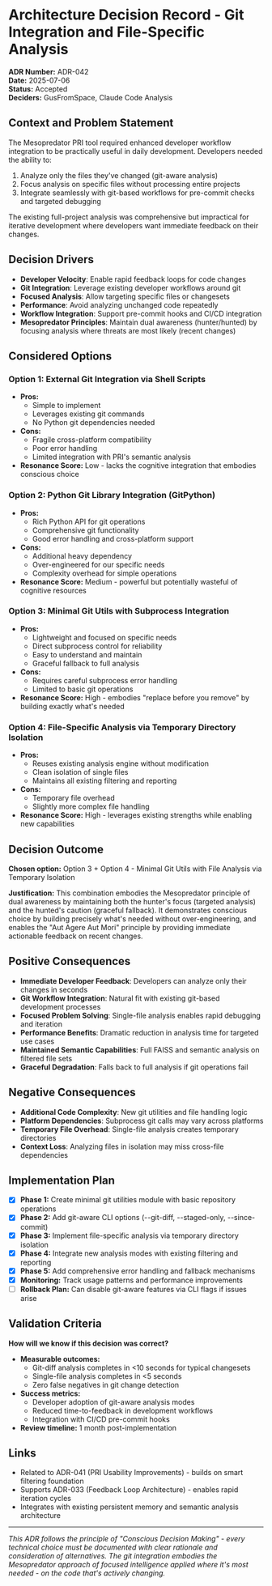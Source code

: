 # Architecture Decision Record - Git Integration and File-Specific Analysis

**ADR Number:** ADR-042  
**Date:** 2025-07-06  
**Status:** Accepted  
**Deciders:** GusFromSpace, Claude Code Analysis

## Context and Problem Statement

The Mesopredator PRI tool required enhanced developer workflow integration to be practically useful in daily development. Developers needed the ability to:
1. Analyze only the files they've changed (git-aware analysis)
2. Focus analysis on specific files without processing entire projects
3. Integrate seamlessly with git-based workflows for pre-commit checks and targeted debugging

The existing full-project analysis was comprehensive but impractical for iterative development where developers want immediate feedback on their changes.

## Decision Drivers

- **Developer Velocity**: Enable rapid feedback loops for code changes
- **Git Integration**: Leverage existing developer workflows around git
- **Focused Analysis**: Allow targeting specific files or changesets
- **Performance**: Avoid analyzing unchanged code repeatedly
- **Workflow Integration**: Support pre-commit hooks and CI/CD integration
- **Mesopredator Principles**: Maintain dual awareness (hunter/hunted) by focusing analysis where threats are most likely (recent changes)

## Considered Options

### Option 1: External Git Integration via Shell Scripts
- **Pros:** 
  - Simple to implement
  - Leverages existing git commands
  - No Python git dependencies needed
- **Cons:**
  - Fragile cross-platform compatibility
  - Poor error handling
  - Limited integration with PRI's semantic analysis
- **Resonance Score:** Low - lacks the cognitive integration that embodies conscious choice

### Option 2: Python Git Library Integration (GitPython)
- **Pros:**
  - Rich Python API for git operations
  - Comprehensive git functionality
  - Good error handling and cross-platform support
- **Cons:**
  - Additional heavy dependency
  - Over-engineered for our specific needs
  - Complexity overhead for simple operations
- **Resonance Score:** Medium - powerful but potentially wasteful of cognitive resources

### Option 3: Minimal Git Utils with Subprocess Integration
- **Pros:**
  - Lightweight and focused on specific needs
  - Direct subprocess control for reliability
  - Easy to understand and maintain
  - Graceful fallback to full analysis
- **Cons:**
  - Requires careful subprocess error handling
  - Limited to basic git operations
- **Resonance Score:** High - embodies "replace before you remove" by building exactly what's needed

### Option 4: File-Specific Analysis via Temporary Directory Isolation
- **Pros:**
  - Reuses existing analysis engine without modification
  - Clean isolation of single files
  - Maintains all existing filtering and reporting
- **Cons:**
  - Temporary file overhead
  - Slightly more complex file handling
- **Resonance Score:** High - leverages existing strengths while enabling new capabilities

## Decision Outcome

**Chosen option:** Option 3 + Option 4 - Minimal Git Utils with File Analysis via Temporary Isolation

**Justification:** This combination embodies the Mesopredator principle of dual awareness by maintaining both the hunter's focus (targeted analysis) and the hunted's caution (graceful fallback). It demonstrates conscious choice by building precisely what's needed without over-engineering, and enables the "Aut Agere Aut Mori" principle by providing immediate actionable feedback on recent changes.

## Positive Consequences

- **Immediate Developer Feedback**: Developers can analyze only their changes in seconds
- **Git Workflow Integration**: Natural fit with existing git-based development processes
- **Focused Problem Solving**: Single-file analysis enables rapid debugging and iteration
- **Performance Benefits**: Dramatic reduction in analysis time for targeted use cases
- **Maintained Semantic Capabilities**: Full FAISS and semantic analysis on filtered file sets
- **Graceful Degradation**: Falls back to full analysis if git operations fail

## Negative Consequences

- **Additional Code Complexity**: New git utilities and file handling logic
- **Platform Dependencies**: Subprocess git calls may vary across platforms
- **Temporary File Overhead**: Single-file analysis creates temporary directories
- **Context Loss**: Analyzing files in isolation may miss cross-file dependencies

## Implementation Plan

- [x] **Phase 1:** Create minimal git utilities module with basic repository operations
- [x] **Phase 2:** Add git-aware CLI options (--git-diff, --staged-only, --since-commit)
- [x] **Phase 3:** Implement file-specific analysis via temporary directory isolation
- [x] **Phase 4:** Integrate new analysis modes with existing filtering and reporting
- [x] **Phase 5:** Add comprehensive error handling and fallback mechanisms
- [x] **Monitoring:** Track usage patterns and performance improvements
- [ ] **Rollback Plan:** Can disable git-aware features via CLI flags if issues arise

## Validation Criteria

**How will we know if this decision was correct?**
- **Measurable outcomes:**
  - Git-diff analysis completes in <10 seconds for typical changesets
  - Single-file analysis completes in <5 seconds
  - Zero false negatives in git change detection
- **Success metrics:**
  - Developer adoption of git-aware analysis modes
  - Reduced time-to-feedback in development workflows
  - Integration with CI/CD pre-commit hooks
- **Review timeline:** 1 month post-implementation

## Links

- Related to ADR-041 (PRI Usability Improvements) - builds on smart filtering foundation
- Supports ADR-033 (Feedback Loop Architecture) - enables rapid iteration cycles
- Integrates with existing persistent memory and semantic analysis architecture

---

*This ADR follows the principle of "Conscious Decision Making" - every technical choice must be documented with clear rationale and consideration of alternatives. The git integration embodies the Mesopredator approach of focused intelligence applied where it's most needed - on the code that's actively changing.*